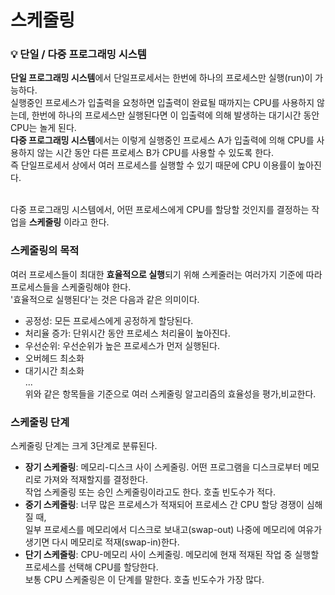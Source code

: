 # 스케줄링
### 💡 단일 / 다중 프로그래밍 시스템
**단일 프로그래밍 시스템**에서 단일프로세서는 한번에 하나의 프로세스만 실행(run)이 가능하다.  
실행중인 프로세스가 입출력을 요청하면 입출력이 완료될 때까지는 CPU를 사용하지 않는데, 한번에 하나의 프로세스만 실행된다면
이 입출력에 의해 발생하는 대기시간 동안 CPU는 놀게 된다.  
**다중 프로그래밍 시스템**에서는 이렇게 실행중인 프로세스 A가 입출력에 의해 CPU를 사용하지 않는 시간 동안 다른 프로세스 B가 CPU를 사용할 수 있도록 한다.  
즉 단일프로세서 상에서 여러 프로세스를 실행할 수 있기 때문에 CPU 이용률이 높아진다.  
<br/>

다중 프로그래밍 시스템에서, 어떤 프로세스에게 CPU를 할당할 것인지를 결정하는 작업을 **스케줄링** 이라고 한다.  

### 스케줄링의 목적
여러 프로세스들이 최대한 **효율적으로 실행**되기 위해 스케줄러는 여러가지 기준에 따라 프로세스들을 스케줄링해야 한다.  
'효율적으로 실행된다'는 것은 다음과 같은 의미이다. 
- 공정성: 모든 프로세스에게 공정하게 할당된다.
- 처리율 증가: 단위시간 동안 프로세스 처리율이 높아진다.
- 우선순위: 우선순위가 높은 프로세스가 먼저 실행된다.
- 오버헤드 최소화
- 대기시간 최소화  
...  
위와 같은 항목들을 기준으로 여러 스케줄링 알고리즘의 효율성을 평가,비교한다.

### 스케줄링 단계
스케줄링 단계는 크게 3단계로 분류된다.  
- **장기 스케줄링**: 메모리-디스크 사이 스케줄링. 어떤 프로그램을 디스크로부터 메모리로 가져와 적재할지를 결정한다.  
작업 스케줄링 또는 승인 스케줄링이라고도 한다. 호출 빈도수가 적다.
- **중기 스케줄링**: 너무 많은 프로세스가 적재되어 프로세스 간 CPU 할당 경쟁이 심해질 때,  
일부 프로세스를 메모리에서 디스크로 보내고(swap-out) 나중에 메모리에 여유가 생기면 다시 메모리로 적재(swap-in)한다.
- **단기 스케줄링**: CPU-메모리 사이 스케줄링. 메모리에 현재 적재된 작업 중 실행할 프로세스를 선택해 CPU를 할당한다.  
보통 CPU 스케줄링은 이 단계를 말한다. 호출 빈도수가 가장 많다.
